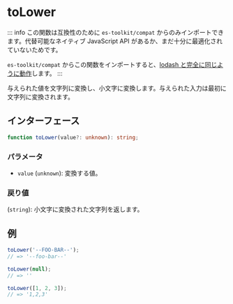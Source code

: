 # toLower

::: info
この関数は互換性のために `es-toolkit/compat` からのみインポートできます。代替可能なネイティブ JavaScript API があるか、まだ十分に最適化されていないためです。

`es-toolkit/compat` からこの関数をインポートすると、[lodash と完全に同じように動作](../../../compatibility.md)します。
:::

与えられた値を文字列に変換し、小文字に変換します。与えられた入力は最初に文字列に変換されます。

## インターフェース

```typescript
function toLower(value?: unknown): string;
```

### パラメータ

- `value` (`unknown`): 変換する値。

### 戻り値

(`string`): 小文字に変換された文字列を返します。

## 例

```typescript
toLower('--FOO-BAR--');
// => '--foo-bar--'

toLower(null);
// => ''

toLower([1, 2, 3]);
// => '1,2,3'
```
